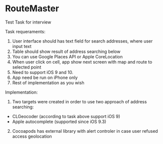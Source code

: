 # RouteMaster
Test Task for interview

Task requeraments:
1. User interface should has text field for search addresses, where user input text 
2. Table should show result of address searching below
3. You can use Google Places API or Apple CoreLocation
4. When user click on cell, app show next screen with map and route to selected point
5. Need to support iOS 9 and 10.
6. App need be run on iPhone only
7. Rest of implementation as you wish

Implementation:
1. Two targets were created in order to use two approach of address searching: 
  - CLGeocoder (according to task above support iOS 9)
  - Apple autocomplete (supported since iOS 9.3)
2. Cocoapods has external library with alert controler in case user refused access geolocation
